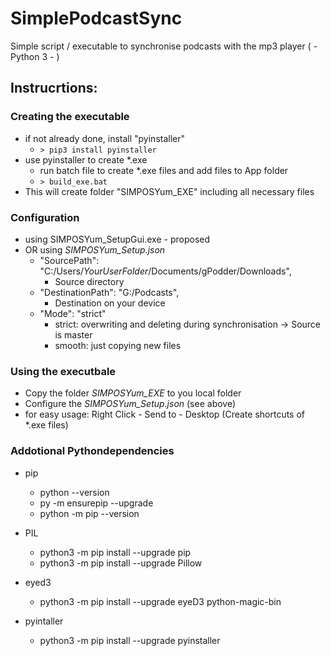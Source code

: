 # SimplePodcastSync
Simple script / executable to synchronise podcasts with the mp3 player ( - Python 3 - )

## Instrucrtions:
### Creating the executable
* if not already done, install "pyinstaller"
  * ``` > pip3 install pyinstaller ```
* use pyinstaller to create *.exe
  * run batch file to create *.exe files and add files to App folder
  * ``` > build_exe.bat ```
* This will create folder "SIMPOSYum_EXE" including all necessary files  

### Configuration
* using SIMPOSYum_SetupGui.exe - proposed
* OR using *SIMPOSYum_Setup.json*
    * "SourcePath": "C:/Users/*YourUserFolder*/Documents/gPodder/Downloads",
        - Source directory
    * "DestinationPath": "G:/Podcasts",
        - Destination on your device
    * "Mode": "strict"
        - strict: overwriting and deleting during synchronisation -> Source is master
        - smooth: just copying new files

### Using the executbale
* Copy the folder *SIMPOSYum_EXE* to you local folder
* Configure the *SIMPOSYum_Setup.json* (see above)
* for easy usage: Right Click - Send to - Desktop (Create shortcuts of *.exe files)

### Addotional Pythondependencies
* pip
  * python --version
  * py -m ensurepip --upgrade
  * python -m pip --version
* PIL
  * python3 -m pip install --upgrade pip
  * python3 -m pip install --upgrade Pillow
* eyed3
  * python3 -m pip install --upgrade eyeD3 python-magic-bin

* pyintaller
  * python3 -m pip install --upgrade pyinstaller
